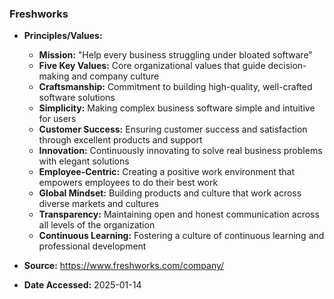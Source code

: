 ### Freshworks

- **Principles/Values:**
  - **Mission:** "Help every business struggling under bloated software"
  - **Five Key Values:** Core organizational values that guide decision-making and company culture
  - **Craftsmanship:** Commitment to building high-quality, well-crafted software solutions
  - **Simplicity:** Making complex business software simple and intuitive for users
  - **Customer Success:** Ensuring customer success and satisfaction through excellent products and support
  - **Innovation:** Continuously innovating to solve real business problems with elegant solutions
  - **Employee-Centric:** Creating a positive work environment that empowers employees to do their best work
  - **Global Mindset:** Building products and culture that work across diverse markets and cultures
  - **Transparency:** Maintaining open and honest communication across all levels of the organization
  - **Continuous Learning:** Fostering a culture of continuous learning and professional development

- **Source:** https://www.freshworks.com/company/
- **Date Accessed:** 2025-01-14